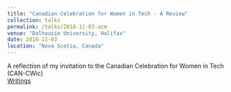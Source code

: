 ```yaml
---
title: "Canadian Celebration for Women in Tech - A Review"
collection: talks
permalink: /talks/2018-11-03-acm
venue: "Dalhousie University, Halifax"
date: 2018-11-03
location: "Nova Scotia, Canada"
---
```


A reflection of my invitation to the Canadian Celebration for Women in Tech (CAN-CWic) <br>
[Writings](http://lantaoyu.github.io/posts/CAN-CWic.md)
